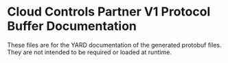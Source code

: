 # Cloud Controls Partner V1 Protocol Buffer Documentation

These files are for the YARD documentation of the generated protobuf files.
They are not intended to be required or loaded at runtime.
